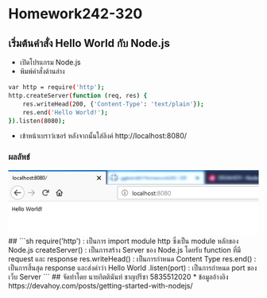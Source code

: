 # Homework242-320
## เริ่มต้นคำสั่ง Hello World กับ Node.js
* เปิดโปรแกรม Node.js
* พิมพ์คำสั่งด้านล่าง
```sh
var http = require('http');
http.createServer(function (req, res) {
    res.writeHead(200, {'Content-Type': 'text/plain'});
    res.end('Hello World!');
}).listen(8080);
```
* เข้าหน้าเบราว์เซอร์ หลังจากนั้นใส่ลิงค์ http://localhost:8080/
### ผลลัพธ์
<img src="HelloWorld.PNG">
##
```sh
 require('http') : เป็นการ import module http ซึ่งเป็น module หลักของ Node.js
 createServer() : เป็นการสร้าง Server ของ Node.js โดยรับ function ที่มี request และ response
 res.writeHead() : เป็นการกำหนด Content Type
 res.end() : เป็นการสิ้นสุด response และส่งคำว่า Hello World
 .listen(port) : เป็นการกำหนด port ของเว็บ Server
```
## จัดทำโดย นายกิตตินันท์ ชาญปรีชา 5835512020
* ข้อมูลอ้างอิง https://devahoy.com/posts/getting-started-with-nodejs/